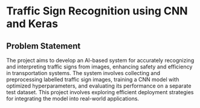 # Traffic Sign Recognition using CNN and Keras
## Problem Statement
The project aims to develop an AI-based system for accurately recognizing and interpreting traffic signs from images, enhancing safety and efficiency in transportation systems. The system involves collecting and preprocessing labelled traffic sign images, training a CNN model with optimized hyperparameters, and evaluating its performance on a separate test dataset. This project involves exploring efficient deployment strategies for integrating the model into real-world applications.
